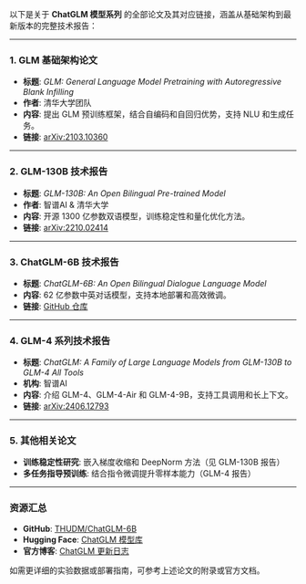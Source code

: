 以下是关于 **ChatGLM 模型系列** 的全部论文及其对应链接，涵盖从基础架构到最新版本的完整技术报告：

---

### **1. GLM 基础架构论文**
- **标题**: *GLM: General Language Model Pretraining with Autoregressive Blank Infilling*  
- **作者**: 清华大学团队  
- **内容**: 提出 GLM 预训练框架，结合自编码和自回归优势，支持 NLU 和生成任务。  
- **链接**: [arXiv:2103.10360](https://arxiv.org/abs/2103.10360)   

---

### **2. GLM-130B 技术报告**  
- **标题**: *GLM-130B: An Open Bilingual Pre-trained Model*  
- **作者**: 智谱AI & 清华大学  
- **内容**: 开源 1300 亿参数双语模型，训练稳定性和量化优化方法。  
- **链接**: [arXiv:2210.02414](https://arxiv.org/abs/2210.02414)   

---

### **3. ChatGLM-6B 技术报告**  
- **标题**: *ChatGLM-6B: An Open Bilingual Dialogue Language Model*  
- **内容**: 62 亿参数中英对话模型，支持本地部署和高效微调。  
- **链接**: [GitHub 仓库](https://github.com/THUDM/ChatGLM-6B)   

---

### **4. GLM-4 系列技术报告**  
- **标题**: *ChatGLM: A Family of Large Language Models from GLM-130B to GLM-4 All Tools*  
- **机构**: 智谱AI  
- **内容**: 介绍 GLM-4、GLM-4-Air 和 GLM-4-9B，支持工具调用和长上下文。  
- **链接**: [arXiv:2406.12793](https://arxiv.org/abs/2406.12793)   

---

### **5. 其他相关论文**  
- **训练稳定性研究**: 嵌入梯度收缩和 DeepNorm 方法（见 GLM-130B 报告）  
- **多任务指导预训练**: 结合指令微调提升零样本能力（GLM-4 报告）  

---

### **资源汇总**  
- **GitHub**: [THUDM/ChatGLM-6B](https://github.com/THUDM/ChatGLM-6B)  
- **Hugging Face**: [ChatGLM 模型库](https://huggingface.co/THUDM)  
- **官方博客**: [ChatGLM 更新日志](https://chatglm.cn/blog)  

如需更详细的实验数据或部署指南，可参考上述论文的附录或官方文档。